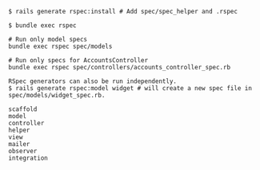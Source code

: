     $ rails generate rspec:install # Add spec/spec_helper and .rspec

    $ bundle exec rspec

    # Run only model specs
    bundle exec rspec spec/models

    # Run only specs for AccountsController
    bundle exec rspec spec/controllers/accounts_controller_spec.rb

    RSpec generators can also be run independently.
    $ rails generate rspec:model widget # will create a new spec file in spec/models/widget_spec.rb.

    scaffold
    model
    controller
    helper
    view
    mailer
    observer
    integration

